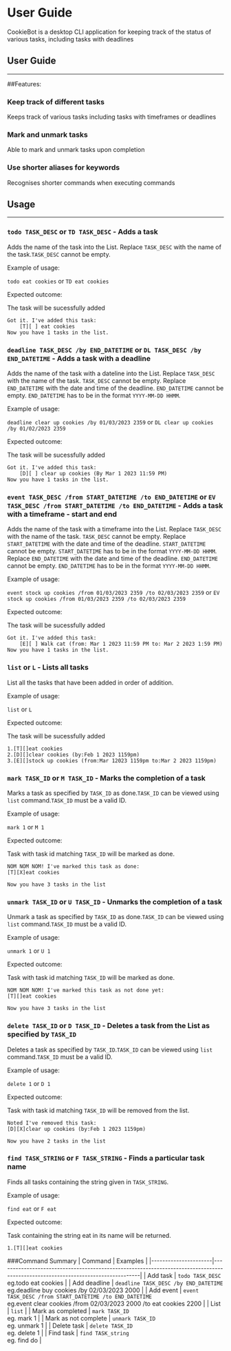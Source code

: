 # User Guide
CookieBot is a desktop CLI application for keeping track of the status of various tasks, including tasks with deadlines

## User Guide
___
##Features:

### Keep track of different tasks

Keeps track of various tasks including tasks with timeframes or deadlines

### Mark and unmark tasks

Able to mark and unmark tasks upon completion

### Use shorter aliases for keywords

Recognises shorter commands when executing commands

## Usage
___
### `todo TASK_DESC` or `TD TASK_DESC` - Adds a task

Adds the name of the task into the List. Replace `TASK_DESC` with the name of the task.`TASK_DESC` cannot be empty.

Example of usage: 

`todo eat cookies` or
`TD eat cookies`

Expected outcome:

The task will be sucessfully added

```
Got it. I've added this task:
	[T][ ] eat cookies
Now you have 1 tasks in the list.
```


### `deadline TASK_DESC /by END_DATETIME` or `DL TASK_DESC /by END_DATETIME` - Adds a task with a deadline

Adds the name of the task with a dateline into the List. 
Replace `TASK_DESC` with the name of the task. `TASK_DESC` cannot be empty.
Replace `END_DATETIME` with the date and time of the deadline. `END_DATETIME` cannot be empty. `END_DATETIME` has to be in the format `YYYY-MM-DD HHMM`. 

Example of usage:

`deadline clear up cookies /by 01/03/2023 2359` or
`DL clear up cookies /by 01/02/2023 2359`

Expected outcome:

The task will be sucessfully added

```
Got it. I've added this task:
	[D][ ] clear up cookies (By Mar 1 2023 11:59 PM)
Now you have 1 tasks in the list.
```


### `event TASK_DESC /from START_DATETIME /to END_DATETIME` or `EV TASK_DESC /from START_DATETIME /to END_DATETIME` - Adds a task with a timeframe - start and end

Adds the name of the task with a timeframe into the List. 
Replace `TASK_DESC` with the name of the task. `TASK_DESC` cannot be empty.
Replace `START_DATETIME` with the date and time of the deadline. `START_DATETIME` cannot be empty. `START_DATETIME` has to be in the format `YYYY-MM-DD HHMM`.
Replace `END_DATETIME` with the date and time of the deadline. `END_DATETIME` cannot be empty. `END_DATETIME` has to be in the format `YYYY-MM-DD HHMM`.

Example of usage:

`event stock up cookies /from 01/03/2023 2359 /to 02/03/2023 2359` or
`EV stock up cookies /from 01/03/2023 2359 /to 02/03/2023 2359`

Expected outcome:

The task will be sucessfully added

```
Got it. I've added this task:
	[E][ ] Walk cat (from: Mar 1 2023 11:59 PM to: Mar 2 2023 1:59 PM)
Now you have 1 tasks in the list.
```


### `list` or `L` - Lists all tasks

List all the tasks that have been added in order of addition.

Example of usage:

`list` or `L`

Expected outcome:

The task will be sucessfully added

```
1.[T][]eat cookies
2.[D][]clear cookies (by:Feb 1 2023 1159pm)
3.[E][]stock up cookies (from:Mar 12023 1159pm to:Mar 2 2023 1159pm)
```

### `mark TASK_ID` or `M TASK_ID` - Marks the completion of a task

Marks a task as specified by `TASK_ID` as done.`TASK_ID` can be viewed using `list` command.`TASK_ID` must be a valid ID.

Example of usage:

`mark 1` or `M 1`

Expected outcome:

Task with task id matching `TASK_ID` will be marked as done.

```
NOM NOM NOM! I've marked this task as done:
[T][X]eat cookies

Now you have 3 tasks in the list
```

### `unmark TASK_ID` or `U TASK_ID` - Unmarks the completion of a task

Unmark a task as specified by `TASK_ID` as done.`TASK_ID` can be viewed using `list` command.`TASK_ID` must be a valid ID.

Example of usage:

`unmark 1` or `U 1`

Expected outcome:

Task with task id matching `TASK_ID` will be marked as done.

```
NOM NOM NOM! I've marked this task as not done yet:
[T][]eat cookies

Now you have 3 tasks in the list
```

### `delete TASK_ID` or `D TASK_ID` - Deletes a task from the List as specified by `TASK_ID`

Deletes a task as specified by `TASK_ID`.`TASK_ID` can be viewed using `list` command.`TASK_ID` must be a valid ID.

Example of usage:

`delete 1` or `D 1`

Expected outcome:

Task with task id matching `TASK_ID` will be removed from the list.

```
Noted I've removed this task:
[D][X]clear up cookies (by:Feb 1 2023 1159pm)

Now you have 2 tasks in the list
```

### `find TASK_STRING` or `F TASK_STRING` - Finds a particular task name

Finds all tasks containing the string given in `TASK_STRING`.

Example of usage:

`find eat` or `F eat`

Expected outcome:

Task containing the string eat in its name will be returned.

```
1.[T][]eat cookies
```

###Command Summary
| Command              | Examples                                                                                                                        |
|----------------------|---------------------------------------------------------------------------------------------------------------------------------|
| Add task             | `todo TASK_DESC` <br/> eg.todo eat cookies                                                                                      |
| Add deadline         | `deadline TASK_DESC /by END_DATETIME` <br/> eg.deadline buy cookies /by 02/03/2023 2000                                         |
| Add event            | `event TASK_DESC /from START_DATETIME /to END_DATETIME` <br/> eg.event clear cookies /from 02/03/2023 2000 /to eat cookies 2200 |
| List                 | `list`                                                                                                                          |
| Mark as completed    | `mark TASK_ID` <br/> eg. mark 1                                                                                                 |
| Mark as not complete | `unmark TASK_ID` <br/> eg. unmark 1                                                                                             |
| Delete task          | `delete TASK_ID` <br/> eg. delete 1                                                                                             |
| Find task            | `find TASK_string` <br/> eg. find do                                                                                            |
 